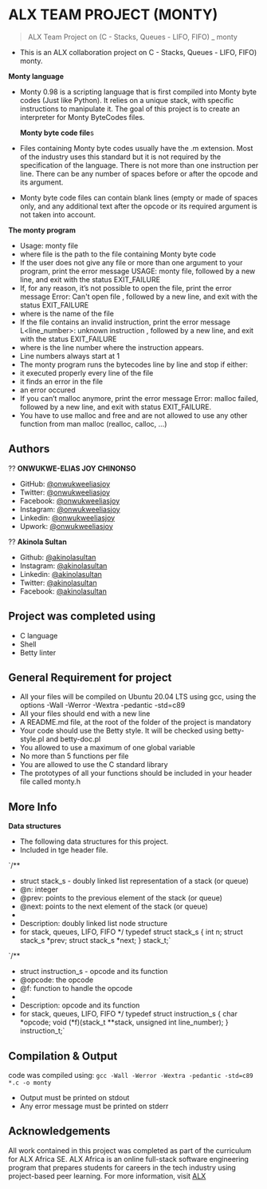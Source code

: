 # **ALX TEAM PROJECT (MONTY)**
> ALX Team Project on (C - Stacks, Queues - LIFO, FIFO) _ monty
* This is an ALX collaboration project on C - Stacks, Queues - LIFO, FIFO) monty. 

 **Monty language**
- Monty 0.98 is a scripting language that is first compiled into Monty byte codes (Just like Python). It relies on a unique stack, with specific instructions to manipulate it. The goal of this project is to create an interpreter for Monty ByteCodes files.

  **Monty byte code file**s
-  Files containing Monty byte codes usually have the .m extension. Most of the industry uses this standard but it is not required by the specification of the language. There is not more than one instruction per line. There can be any number of spaces before or after the opcode and its argument.
- Monty byte code files can contain blank lines (empty or made of spaces only, and any additional text after the opcode or its required argument is not taken into account.

**The monty program**
-  Usage: monty file
 - where file is the path to the file containing Monty byte code
- If the user does not give any file or more than one argument to your program, print the error message USAGE: monty file, followed by a new line, and exit with the status EXIT_FAILURE
- If, for any reason, it’s not possible to open the file, print the error message Error: Can't open file <file>, followed by a new line, and exit with the status EXIT_FAILURE
- where <file> is the name of the file
- If the file contains an invalid instruction, print the error message L<line_number>: unknown instruction <opcode>, followed by a new line, and exit with the status EXIT_FAILURE
- where is the line number where the instruction appears.
- Line numbers always start at 1
-  The monty program runs the bytecodes line by line and stop if either:
- it executed properly every line of the file
- it finds an error in the file
-  an error occured
- If you can’t malloc anymore, print the error message Error: malloc failed, followed by a new line, and exit with status EXIT_FAILURE.
- You have to use malloc and free and are not allowed to use any other function from man malloc (realloc, calloc, …)


## Authors ##

?? **ONWUKWE-ELIAS JOY CHINONSO**
 - GitHub: [@onwukweeliasjoy](https://github.com/ONWUKWEELIASJOY)
 - Twitter: [@onwukweeliasjoy](https://twitter.com/ELIAS_JOY1)
 - Facebook: [@onwukweeliasjoy](https://www.facebook.com/profile.php?id=100086024554959&mibextid=ZbWKwL)
 - Instagram: [@onwukweeliasjoy](https://instagram.com/v_log_blog?igshid=ZDdkNTZiNTM=)
 - Linkedin: [@onwukweeliasjoy](https://ng.linkedin.com/in/dd-minaj-entertainment-930b67228)
 - Upwork: [@onwukweeliasjoy](https://www.upwork.com/freelancers/~0134dcd1e5c02ed30e)

 
 ?? **Akinola Sultan**
 - Github: [@akinolasultan](https://github.com/Sultanakinola)
 - Instagram: [@akinolasultan](https://instagram.com/bravewealth_?igshid=YmMyMTA2M2Y=)
 - Linkedin: [@akinolasultan](https://ng.linkedin.com/in/akinola-sultan-283454264)
 - Twitter: [@akinolasultan](https://twitter.com/bravewealth5?t=Br7F5V5e0v5_LwH-CruoMw&s=09)
 - Facebook: [@akinolasultan](https://www.facebook.com/profile.php?id=100082516776887&mibextid=ZbWKwL)

## Project was completed using

 - C language
 - Shell
 - Betty linter

## General Requirement for project

- All your files will be compiled on Ubuntu 20.04 LTS using gcc, using the options -Wall -Werror -Wextra -pedantic -std=c89
- All your files should end with a new line
- A README.md file, at the root of the folder of the project is mandatory
- Your code should use the Betty style. It will be checked using betty-style.pl and betty-doc.pl
- You allowed to use a maximum of one global variable
- No more than 5 functions per file
- You are allowed to use the C standard library
- The prototypes of all your functions should be included in your header file called monty.h

## More Info
**Data structures**
- The following data structures for this project.
- Included in tge header file.

`/**
 * struct stack_s - doubly linked list representation of a stack (or queue)
 * @n: integer
 * @prev: points to the previous element of the stack (or queue)
 * @next: points to the next element of the stack (or queue)
 *
 * Description: doubly linked list node structure
 * for stack, queues, LIFO, FIFO
 */
typedef struct stack_s
{
	int n;
	struct stack_s *prev;
	struct stack_s *next;
} stack_t;`


`/**
 * struct instruction_s - opcode and its function
 * @opcode: the opcode
 * @f: function to handle the opcode
 *
 * Description: opcode and its function
 * for stack, queues, LIFO, FIFO
 */
typedef struct instruction_s
{
	char *opcode;
	void (*f)(stack_t **stack, unsigned int line_number);
} instruction_t;`


## Compilation & Output

code was compiled using:
`gcc -Wall -Werror -Wextra -pedantic -std=c89 *.c -o monty`

- Output must be printed on stdout
- Any error message must be printed on stderr

## Acknowledgements

All work contained in this project was completed as part of the curriculum for ALX Africa SE. ALX Africa is an online full-stack software engineering program that prepares students for careers in the tech industry using project-based peer learning. For more information, visit [ALX](https://www.alxafrica.com/)
